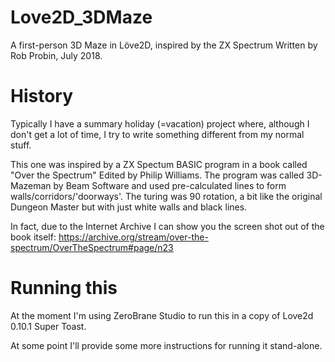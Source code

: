 # Love2D_3DMaze
A first-person 3D Maze in Löve2D, inspired by the ZX Spectrum
Written by Rob Probin, July 2018.

# History
Typically I have a summary holiday (=vacation) project where, although I don't get a lot of time, I try to write something different from my normal stuff. 

This one was inspired by a ZX Spectum BASIC program in a book called "Over the Spectrum" Edited by Philip Williams. The program was called 3D-Mazeman by Beam Software and used pre-calculated lines to form walls/corridors/'doorways'. The turing was 90 rotation, a bit like the original Dungeon Master but with just white walls and black lines.

In fact, due to the Internet Archive I can show you the screen shot out of the book itself: https://archive.org/stream/over-the-spectrum/OverTheSpectrum#page/n23

# Running this
At the moment I'm using ZeroBrane Studio to run this in a copy of Love2d 0.10.1 Super Toast.

At some point I'll provide some more instructions for running it stand-alone.

